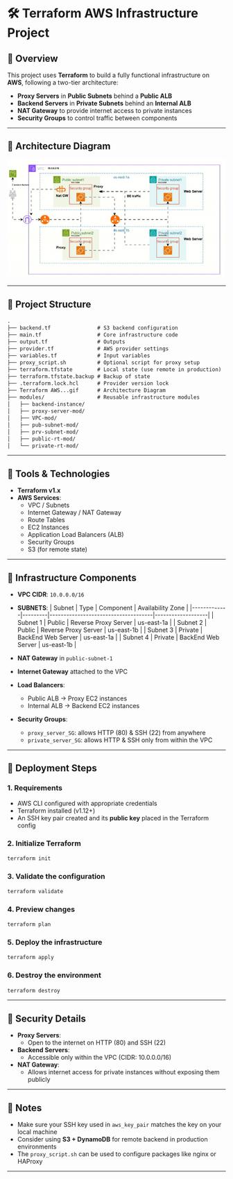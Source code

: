# 🛠️ Terraform AWS Infrastructure Project

## 📖 Overview

This project uses **Terraform** to build a fully functional infrastructure on **AWS**, following a two-tier architecture:

- **Proxy Servers** in **Public Subnets** behind a **Public ALB**
- **Backend Servers** in **Private Subnets** behind an **Internal ALB**
- **NAT Gateway** to provide internet access to private instances
- **Security Groups** to control traffic between components

---

## 📸 Architecture Diagram

![Architecture Demo](./Terraform%20AWS%20Infrastructure%20Project.gif)

---

## 📁 Project Structure

```
.
├── backend.tf               # S3 backend configuration
├── main.tf                  # Core infrastructure code
├── output.tf                # Outputs
├── provider.tf              # AWS provider settings
├── variables.tf             # Input variables
├── proxy_script.sh          # Optional script for proxy setup
├── terraform.tfstate        # Local state (use remote in production)
├── terraform.tfstate.backup # Backup of state
├── .terraform.lock.hcl      # Provider version lock
├── Terraform AWS...gif      # Architecture Diagram
├── modules/                 # Reusable infrastructure modules
│   ├── backend-instance/
│   ├── proxy-server-mod/
│   ├── VPC-mod/
│   ├── pub-subnet-mod/
│   ├── prv-subnet-mod/
│   ├── public-rt-mod/
│   └── private-rt-mod/
```

---

## 🧰 Tools & Technologies

- **Terraform v1.x**
- **AWS Services**:
  - VPC / Subnets
  - Internet Gateway / NAT Gateway
  - Route Tables
  - EC2 Instances
  - Application Load Balancers (ALB)
  - Security Groups
  - S3 (for remote state)

---

## 🧱 Infrastructure Components

- **VPC CIDR**: `10.0.0.0/16`
- **SUBNETS**:
| Subnet      | Type    | Component                           | Availability Zone |
|-------------|---------|-------------------------------------|-------------------|
| Subnet 1    | Public  | Reverse Proxy Server                | us-east-1a        |
| Subnet 2    | Public  | Reverse Proxy Server                | us-east-1b        |
| Subnet 3    | Private | BackEnd Web Server                  | us-east-1a        |
| Subnet 4    | Private | BackEnd Web Server                  | us-east-1b        |

- **NAT Gateway** in `public-subnet-1`
- **Internet Gateway** attached to the VPC
- **Load Balancers**:
  - Public ALB → Proxy EC2 instances
  - Internal ALB → Backend EC2 instances
- **Security Groups**:
  - `proxy_server_SG`: allows HTTP (80) & SSH (22) from anywhere
  - `private_server_SG`: allows HTTP & SSH only from within the VPC

---

## 🚀 Deployment Steps

### 1. Requirements

- AWS CLI configured with appropriate credentials
- Terraform installed (v1.12+)
- An SSH key pair created and its **public key** placed in the Terraform config

### 2. Initialize Terraform

```bash
terraform init
```

### 3. Validate the configuration

```bash
terraform validate
```

### 4. Preview changes

```bash
terraform plan
```

### 5. Deploy the infrastructure

```bash
terraform apply
```

### 6. Destroy the environment

```bash
terraform destroy
```

---

## 🔐 Security Details

- **Proxy Servers**:
  - Open to the internet on HTTP (80) and SSH (22)
- **Backend Servers**:
  - Accessible only within the VPC (CIDR: 10.0.0.0/16)
- **NAT Gateway**:
  - Allows internet access for private instances without exposing them publicly

---

## 📎 Notes

- Make sure your SSH key used in `aws_key_pair` matches the key on your local machine
- Consider using **S3 + DynamoDB** for remote backend in production environments
- The `proxy_script.sh` can be used to configure packages like nginx or HAProxy

---

